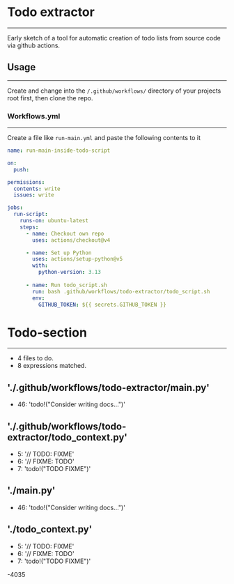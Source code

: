 # Todo extractor
---
Early sketch of a tool for automatic creation of todo lists from source code via github actions. 

## Usage
---
Create and change into the `/.github/workflows/` directory of your projects root first, then clone the repo. 

### Workflows.yml
---
Create a file like `run-main.yml` and paste the following contents to it
```yml
name: run-main-inside-todo-script

on:
  push:

permissions:
  contents: write
  issues: write

jobs:
  run-script:
    runs-on: ubuntu-latest
    steps:
      - name: Checkout own repo
        uses: actions/checkout@v4

      - name: Set up Python
        uses: actions/setup-python@v5
        with: 
          python-version: 3.13
 
      - name: Run todo_script.sh
        run: bash .github/workflows/todo-extractor/todo_script.sh
        env:
          GITHUB_TOKEN: ${{ secrets.GITHUB_TOKEN }}
```

# Todo-section
---
- 4 files to do.
- 8 expressions matched.

## './.github/workflows/todo-extractor/main.py'
- 46: 'todo!("Consider writing docs...")'
## './.github/workflows/todo-extractor/todo_context.py'
- 5: '// TODO: FIXME'
- 6: '// FIXME: TODO'
- 7: 'todo!("TODO FIXME")'
## './main.py'
- 46: 'todo!("Consider writing docs...")'
## './todo_context.py'
- 5: '// TODO: FIXME'
- 6: '// FIXME: TODO'
- 7: 'todo!("TODO FIXME")'

-4035
